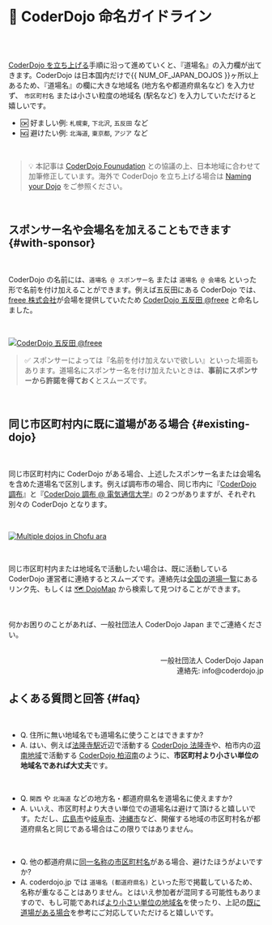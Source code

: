 # 💭 CoderDojo 命名ガイドライン

<br><br>

[CoderDojo を立ち上げる](/kata#startup)手順に沿って進めていくと、『道場名』の入力欄が出てきます。CoderDojo は日本国内だけで{{ NUM_OF_JAPAN_DOJOS }}ヶ所以上あるため、『道場名』の欄に大きな地域名 (地方名や都道府県名など) を入力せず、 `市区町村名` または小さい粒度の地域名 (駅名など) を入力していただけると嬉しいです。

- 🆗 好ましい例: `札幌東`, `下北沢`, `五反田` など
- 🆖 避けたい例: `北海道`, `東京都`, `アジア` など

<br>

> 💡 本記事は [CoderDojo Founudation](https://coderdojo.com/foundation/) との協議の上、日本地域に合わせて加筆修正しています。海外で CoderDojo を立ち上げる場合は [Naming your Dojo](https://help.coderdojo.com/cdkb/s/article/Naming-your-Dojo) をご参照ください。

<br>

## スポンサー名や会場名を加えることもできます {#with-sponsor}

<br>

CoderDojo の名前には、`道場名 @ スポンサー名` または `道場名 @ 会場名` といった形で名前を付け加えることができます。例えば五反田にある CoderDojo では、[freee 株式会社](https://www.freee.co.jp/)が会場を提供していたため [CoderDojo 五反田 @freee](https://coderdojo-gotanda.doorkeeper.jp/events/103000) と命名しました。

<br>

[![CoderDojo 五反田 @freee](/img/coderdojo-gotanda-at-freee.jpg)](https://coderdojo-gotanda.doorkeeper.jp/events/104292)

<blockquote style='margin-left: 16px;'>
  ✅ スポンサーによっては『名前を付け加えないで欲しい』といった場面もあります。道場名にスポンサー名を付け加えたいときは、<strong>事前にスポンサーから許諾を得ておく</strong>とスムーズです。
</blockquote>

<br>


## 同じ市区町村内に既に道場がある場合 {#existing-dojo}

<br>

同じ市区町村内に CoderDojo がある場合、上述したスポンサー名または会場名を含めた道場名で区別します。例えば調布市の場合、同じ市内に『[CoderDojo 調布](https://coderdojochofu.hatenablog.jp/)』と『[CoderDojo 調布 @ 電気通信大学](https://volunteer-r.connpass.com/)』の２つがありますが、それぞれ別々の CoderDojo となります。

<br>

[![Multiple dojos in Chofu ara](/img/coderdojos-in-chofu.png)](/#dojos)

<br>

<!--同様にして、渋谷区内にも『[CoderDojo 渋谷](https://coderdojoshibuya.connpass.com/)』と『[CoderDojo 渋谷@みらい区](https://peatix.com/group/7202018)』がありますが、それぞれ別々のチームによって運営されています。-->

同じ市区町村内または地域名で活動したい場合は、既に活動している CoderDojo 運営者に連絡するとスムーズです。連絡先は[全国の道場一覧](/#dojos)にあるリンク先、もしくは [🗺 DojoMap](https://map.coderdojo.jp/) から検索して見つけることができます。

<br>

何かお困りのことがあれば、一般社団法人 CoderDojo Japan までご連絡ください。

<br>

<div align="right">
一般社団法人 CoderDojo Japan<br>
連絡先: info@coderdojo.jp
</div>

## よくある質問と回答 {#faq}

<br>

- Q. 住所に無い地域名でも道場名に使うことはできますか?
- A. はい、例えば[法隆寺駅](https://ja.wikipedia.org/wiki/%E6%B3%95%E9%9A%86%E5%AF%BA%E9%A7%85)近辺で活動する [CoderDojo 法隆寺](https://zen.coderdojo.com/dojos/jp/nai4-liang2-xian4-sheng1-ju1-jun4-sheng1-ju1-jun4/horyujinararohasuraiburar)や、柏市内の[沼南地域](https://ja.wikipedia.org/wiki/%E6%B2%BC%E5%8D%97%E7%94%BA)で活動する [CoderDojo 柏沼南](https://www.facebook.com/CoderDojoKashiwaShounan/)のように、**市区町村より小さい単位の地域名であれば大丈夫**です。

<br>

- Q. `関西` や `北海道` などの地方名・都道府県名を道場名に使えますか?
- A. いいえ、市区町村より大きい単位での道場名は避けて頂けると嬉しいです。ただし、[広島市](http://www.city.hiroshima.lg.jp/)や[岐阜市](https://www.city.gifu.lg.jp/)、[沖縄市](https://www.city.okinawa.okinawa.jp/)など、開催する地域の市区町村名が都道府県名と同じである場合はこの限りではありません。

<br>

- Q. 他の都道府県に[同一名称の市区町村名](https://ja.wikipedia.org/wiki/%E5%90%8C%E4%B8%80%E5%90%8D%E7%A7%B0%E3%81%AE%E5%B8%82%E5%8C%BA%E7%94%BA%E6%9D%91%E4%B8%80%E8%A6%A7)がある場合、避けたほうがよいですか?
- A. coderdojo.jp では `道場名 (都道府県名)` といった形で掲載しているため、名称が重なることはありません。とはいえ参加者が混同する可能性もありますので、もし可能であれば[より小さい単位の地域名](#faq)を使ったり、上記の[既に道場がある場合](#existing-dojo)を参考にご対応していただけると嬉しいです。



